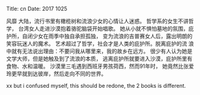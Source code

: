 Title: cn 
Date: 2017 1025


风靡
大陆，流行书里有橄榄树和流浪少女的心情让人迷惑。
哲学系的女生不讲哲学，
台湾女人走进沙漠抱着骆驼脑袋开始唱歌。
她从小就不惧怕墓地的氛围，庇护所，自闭少女在雨季中独自承担孤独，
变为流浪的吉普赛女人后，露出明朗的笑容玩迷人的魔术。
艺术超过了哲学，社会才是人类的庇护所。脱离庇护的流
浪中就有无法说出理由：不要问我从哪里来，我的故乡在远方。
很少有人认为她是文学大师，但是她触及到了流浪的本质，
逃离庇护所就要进入沙漠，庇护所里有食物、水和温暖。
沙漠里三毛遇到西班牙男孩荷西，然而91年时，
她竟然比张爱玲更早就到达彼岸，然后走向不同的世界。



xx but i confused myself, this should be redone,
the 2 books is different.



<!-- vim: set tw=50 ft=markdown nowrap fdm=marker ignorecase: -->
